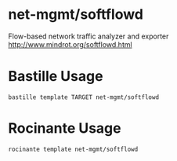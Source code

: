 # net-mgmt/softflowd
Flow-based network traffic analyzer and exporter
http://www.mindrot.org/softflowd.html

# Bastille Usage
```shell
bastille template TARGET net-mgmt/softflowd
```

# Rocinante Usage
```shell
rocinante template net-mgmt/softflowd
```
